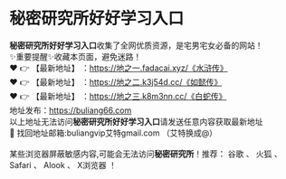 # 秘密研究所好好学习入口<br>
**秘密研究所好好学习入口**收集了全网优质资源，是宅男宅女必备的网站！<br>
✨重要提醒✨收藏本页面，避免迷路！<br>
❤️ 👉 【最新地址】 ：https://地之一.fadacai.xyz/《水浒传》<br>
❤️ 👉 【最新地址】 ：https://地之二.k3j54d.cc/《如懿传》<br>
❤️ 👉 【最新地址】 ：https://地之三.k8m3nn.cc/《白蛇传》<br>
地址发布：https://buliang66.com<br>
以上地址无法访问**秘密研究所好好学习入口**请发送任意内容获取最新地址<br>
📧 找回地址邮箱:buliangvip艾特gmail.com （艾特换成@）<br><br>
某些浏览器屏蔽敏感内容,可能会无法访问**秘密研究所**！推荐： 谷歌 、 火狐 、 Safari 、 Alook 、 X浏览器 ！<br>

